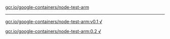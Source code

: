 [gcr.io/google-containers/node-test-arm](https://hub.docker.com/r/anjia0532/node-test-arm/tags/) 

----
[gcr.io/google-containers/node-test-arm:v0.1 √](https://hub.docker.com/r/anjia0532/node-test-arm/tags/)

[gcr.io/google-containers/node-test-arm:0.2 √](https://hub.docker.com/r/anjia0532/node-test-arm/tags/)

